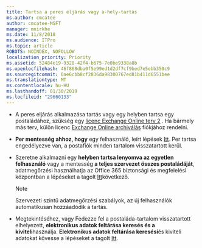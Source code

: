 ```yaml
---
title: Tartsa a peres eljárás vagy a-hely-tartás
ms.author: cmcatee
author: cmcatee-MSFT
manager: mnirkhe
ms.date: 11/8/2018
ms.audience: ITPro
ms.topic: article
ROBOTS: NOINDEX, NOFOLLOW
localization_priority: Priority
ms.assetid: 52484e19-9328-42f4-b675-7e0be9338a8b
ms.openlocfilehash: 46f868dba0f5e99ed1d2df7cf9bed7e5ebb350c9
ms.sourcegitcommit: 0ae6cbb8cf2836da98300767ed81b411d6551bee
ms.translationtype: MT
ms.contentlocale: hu-HU
ms.lasthandoff: 01/30/2019
ms.locfileid: "29660133"
---
```

- A peres eljárás alkalmazása tartás vagy egy helyben tartsa egy postaládához, szükség egy [licenc Exchange Online terv 2](https://docs.microsoft.com/office365/servicedescriptions/office-365-platform-service-description/office-365-plan-options) . Ha bármely más terv, külön licenc [Exchange Online archiválás](https://docs.microsoft.com/office365/servicedescriptions/exchange-online-archiving-service-description/exchange-online-archiving-service-description) fiókjához rendelni. 
    
- **Per mentesség ahhoz, hogy** egy felhasználó, leírt lépések [Itt](https://docs.microsoft.com/office365/SecurityCompliance/place-a-mailbox-on-litigation-hold). Per tartsa engedélyezve van, a postafiók minden tartalom visszatartott kerül.
    
- Szeretne alkalmazni egy **helyben tartsa lenyomva az egyetlen felhasználó** vagy a mentesség **a teljes szervezet összes postaládáját**, adatmegőrzési használhatja az Office 365 biztonsági és megfelelési központban a lépéseket a tagolt [Itt](https://docs.microsoft.com/Office365/securitycompliance/retention-policies )következő.
    
    > [!NOTE]
    > Szervezeti szintű adatmegőrzési szabályok, az új felhasználók automatikusan hozzáadódik a tartás. 
  
- Megtekintéséhez, vagy Fedezze fel a postaláda-tartalom visszatartott elhelyezett, **elektronikus adatok feltárása keresés és a kiviteli**használja. **Elektronikus adatok feltárása keresési**és kiviteli adatokat kövesse a lépéseket a tagolt [Itt](https://docs.microsoft.com/office365/securitycompliance/export-search-results).
    

